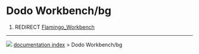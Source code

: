 # Dodo Workbench/bg
1.  REDIRECT [Flamingo\_Workbench](Flamingo_Workbench.md)



---
![](images/Right_arrow.png) [documentation index](../README.md) > Dodo Workbench/bg

